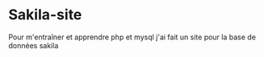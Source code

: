 # Sakila-site
Pour m'entraîner et apprendre php et mysql j'ai fait un site pour la base de données sakila
